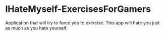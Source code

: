 # IHateMyself-ExercisesForGamers
Application that will try to force you to exercise. This app will hate you just as much as you hate yourself. 

